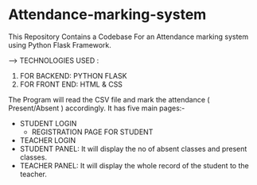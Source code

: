 # Attendance-marking-system
This Repository Contains a Codebase For an Attendance marking system using Python Flask Framework.

--> TECHNOLOGIES USED : 
1) FOR BACKEND: PYTHON FLASK
2) FOR FRONT END: HTML & CSS

The Program will read the CSV file and mark the attendance ( Present/Absent ) accordingly.
It has five main pages:-
- STUDENT LOGIN
  - REGISTRATION PAGE FOR STUDENT
- TEACHER LOGIN  
- STUDENT PANEL: It will display the no of absent classes and present classes.
- TEACHER PANEL: It will display the whole record of the student to the teacher.
